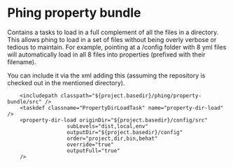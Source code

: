 # Phing property bundle

Contains a tasks to load in a full complement of all the files in a directory. 
This allows phing to load in a set of files without being overly verbose or tedious to maintain.
For example, pointing at a /config folder with 8 yml files will automatically 
load in all 8 files into properties (prefixed with their filename). 

You can include it via the xml adding this (assuming the repository is checked out in the mentioned directory). 

```
    <includepath classpath="${project.basedir}/phing/property-bundle/src" />
    <taskdef classname="PropertyDirLoadTask" name="property-dir-load" />
    <property-dir-load originDir="${project.basedir}/config/src"
                   subLevels="dist,local,env"
                   outputDir="${project.basedir}/config"
                   order="project,dir,bin,behat"
                   override="true"
                   outputFull="true"
    />
```